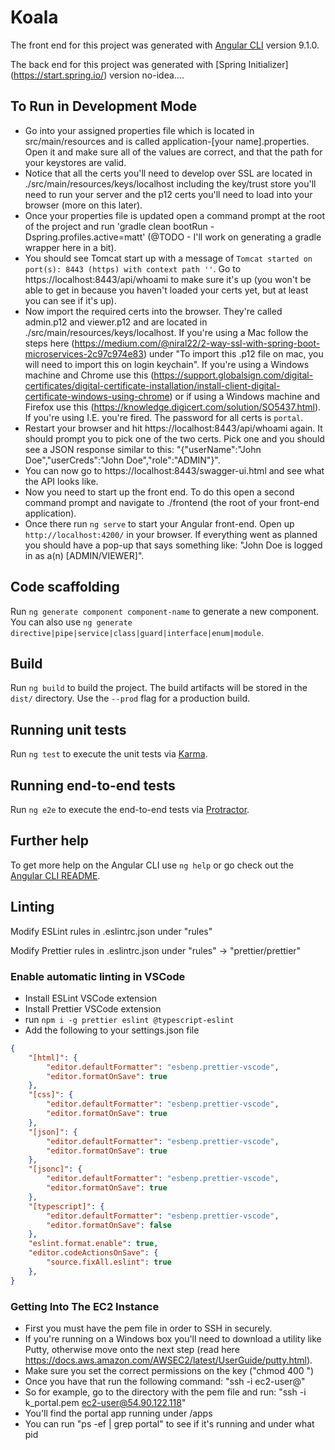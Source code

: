 # Koala

The front end for this project was generated with [Angular CLI](https://github.com/angular/angular-cli) version 9.1.0.

The back end for this project was generated with [Spring Initializer] (https://start.spring.io/) version no-idea....

## To Run in Development Mode
 - Go into your assigned properties file which is located in src/main/resources and is called application-[your name].properties.  Open it and make sure all of the values are correct, and that the path for your keystores are valid.
- Notice that all the certs you'll need to develop over SSL are located in ./src/main/resources/keys/localhost including the key/trust store you'll need to run your server and the p12 certs you'll need to load into your browser (more on this later).
- Once your properties file is updated open a command prompt at the root of the project and run 'gradle clean bootRun -Dspring.profiles.active=matt' (@TODO - I'll work on generating a gradle wrapper here in a bit).
- You should see Tomcat start up with a message of `Tomcat started on port(s): 8443 (https) with context path ''`.  Go to https://localhost:8443/api/whoami to make sure it's up (you won't be able to get in because you haven't loaded your certs yet, but at least you can see if it's up).
- Now import the required certs into the browser.  They're called admin.p12 and viewer.p12 and are located in ./src/main/resources/keys/localhost.  If you're using a Mac follow the steps here (https://medium.com/@niral22/2-way-ssl-with-spring-boot-microservices-2c97c974e83) under "To import this .p12 file on mac, you will need to import this on login keychain".  If you're using a Windows machine and Chrome use this (https://support.globalsign.com/digital-certificates/digital-certificate-installation/install-client-digital-certificate-windows-using-chrome) or if using a Windows machine and Firefox use this (https://knowledge.digicert.com/solution/SO5437.html).  If you're using I.E. you're fired.  The password for all certs is `portal`.
- Restart your browser and hit https://localhost:8443/api/whoami again.  It should prompt you to pick one of the two certs.  Pick one and you should see a JSON response similar to this: "{"userName":"John Doe","userCreds":"John Doe","role":"ADMIN"}".
- You can now go to https://localhost:8443/swagger-ui.html and see what the API looks like.
- Now you need to start up the front end.  To do this open a second command prompt and navigate to ./frontend (the root of your front-end application).
- Once there run `ng serve` to start your Angular front-end.  Open up `http://localhost:4200/` in your browser.  If everything went as planned you should have a pop-up that says something like: "John Doe is logged in as a(n) [ADMIN/VIEWER]".


## Code scaffolding

Run `ng generate component component-name` to generate a new component. You can also use `ng generate directive|pipe|service|class|guard|interface|enum|module`.

## Build

Run `ng build` to build the project. The build artifacts will be stored in the `dist/` directory. Use the `--prod` flag for a production build.

## Running unit tests

Run `ng test` to execute the unit tests via [Karma](https://karma-runner.github.io).

## Running end-to-end tests

Run `ng e2e` to execute the end-to-end tests via [Protractor](http://www.protractortest.org/).

## Further help

To get more help on the Angular CLI use `ng help` or go check out the [Angular CLI README](https://github.com/angular/angular-cli/blob/master/README.md).

## Linting

Modify ESLint rules in .eslintrc.json under "rules"

Modify Prettier rules in .eslintrc.json under "rules" -> "prettier/prettier"

### Enable automatic linting in VSCode

- Install ESLint VSCode extension
- Install Prettier VSCode extension
- run `npm i -g prettier eslint @typescript-eslint`
- Add the following to your settings.json file

```json
{
    "[html]": {
        "editor.defaultFormatter": "esbenp.prettier-vscode",
        "editor.formatOnSave": true
    },
    "[css]": {
        "editor.defaultFormatter": "esbenp.prettier-vscode",
        "editor.formatOnSave": true
    },
    "[json]": {
        "editor.defaultFormatter": "esbenp.prettier-vscode",
        "editor.formatOnSave": true
    },
    "[jsonc]": {
        "editor.defaultFormatter": "esbenp.prettier-vscode",
        "editor.formatOnSave": true
    },
    "[typescript]": {
        "editor.defaultFormatter": "esbenp.prettier-vscode",
        "editor.formatOnSave": false
    },
    "eslint.format.enable": true,
    "editor.codeActionsOnSave": {
        "source.fixAll.eslint": true
    },
}
```
### Getting Into The EC2 Instance
 - First you must have the pem file in order to SSH in securely.
 - If you're running on a Windows box you'll need to download a utility like Putty, otherwise move onto the next step (read here https://docs.aws.amazon.com/AWSEC2/latest/UserGuide/putty.html).
 - Make sure you set the correct permissions on the key ("chmod 400 <pem file>")
 - Once you have that run the following command:
     "ssh -i <pem file> ec2-user@<ip-address>"
 - So for example, go to the directory with the pem file and run: "ssh -i k_portal.pem ec2-user@54.90.122.118"
 - You'll find the portal app running under /apps
 - You can run "ps -ef | grep portal" to see if it's running and under what pid
